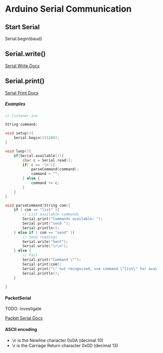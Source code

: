# Arduino Serial Communication

## Start Serial
Serial.begin(baud)
## Serial.write()
[Serial Write Docs](https://www.arduino.cc/reference/en/language/functions/communication/serial/write/)


## Serial.print()

[Serial Print Docs](https://www.arduino.cc/reference/en/language/functions/communication/serial/print/)

##### Examples
```C++
// listener.ino

String command;

void setup(){
    Serial.begin(115200);
}

void loop(){
    if(Serial.available()){
        char c = Serial.read();
        if( c == '\n'){
            parseCommand(command);
            command = "";
        } else {
            command += c;
        }
    }
}

void parseCommand(String com){
    if ( com == "list" ){
        // List available commands
        Serial.print("Commands available: ");
        Serial.print("send ");
        Serial.println();
    } else if ( com == "send" ){
        // Send readings 
        Serial.write("Sent");
        Serial.write("\r\n"); 
    } else {
        // Fail
        Serial.print("Command \"");
        Serial.print(com);
        Serial.print("\" not recognized, use command \"list\" for available commands");
        Serial.println();
    }
    
}
```

#### PacketSerial

TODO: investigate

[Packet Serial Docs](https://www.arduino.cc/reference/en/libraries/packetserial/)


#### ASCII encoding
- \n is the Newline character 0x0A (decimal 10)
- \r is the Carriage Return character 0x0D (decimal 13)